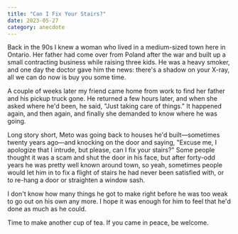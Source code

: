 ```yaml
---
title: "Can I Fix Your Stairs?"
date: 2023-05-27
category: anecdote
---
```


Back in the 90s I knew a woman who lived in a medium-sized town here in Ontario.
Her father had come over from Poland after the war
and built up a small contracting business
while raising three kids.
He was a heavy smoker,
and one day the doctor gave him the news:
there's a shadow on your X-ray,
all we can do now is buy you some time.

A couple of weeks later my friend came home from work
to find her father and his pickup truck gone.
He returned a few hours later,
and when she asked where he'd been,
he said,
"Just taking care of things."
It happened again, and then again,
and finally she demanded to know where he was going.

Long story short,
Meto was going back to houses he'd built—sometimes twenty years ago—and
knocking on the door and saying,
"Excuse me, I apologize that I intrude,
but please,
can I fix your stairs?"
Some people thought it was a scam and shut the door in his face,
but after forty-odd years he was pretty well known around town,
so yeah,
sometimes people would let him in
to fix a flight of stairs he had never been satisfied with,
or to re-hang a door or straighten a window sash.

I don't know how many things he got to make right
before he was too weak to go out on his own any more.
I hope it was enough for him to feel that he'd done as much as he could.

Time to make another cup of tea.
If you came in peace, be welcome.
